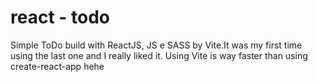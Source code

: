 # react - todo

Simple ToDo build with ReactJS, JS e SASS by Vite.It was my first time using the last one and I really liked it. Using Vite is way faster than using create-react-app hehe 
